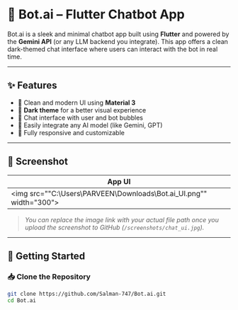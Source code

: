 # 🤖 Bot.ai – Flutter Chatbot App

Bot.ai is a sleek and minimal chatbot app built using **Flutter** and powered by the **Gemini API** (or any LLM backend you integrate). This app offers a clean dark-themed chat interface where users can interact with the bot in real time.

---

## ✨ Features

- 🔹 Clean and modern UI using **Material 3**
- 🌙 **Dark theme** for a better visual experience
- 💬 Chat interface with user and bot bubbles
- 🧠 Easily integrate any AI model (like Gemini, GPT)
- 🎯 Fully responsive and customizable

---

## 📸 Screenshot

| App UI |
|--------|
|<img src=""C:\Users\PARVEEN\Downloads\Bot.ai_UI.png"" width="300">|

> *You can replace the image link with your actual file path once you upload the screenshot to GitHub (`/screenshots/chat_ui.jpg`).*

---

## 🚀 Getting Started

### 📥 Clone the Repository

```bash
git clone https://github.com/Salman-747/Bot.ai.git
cd Bot.ai

